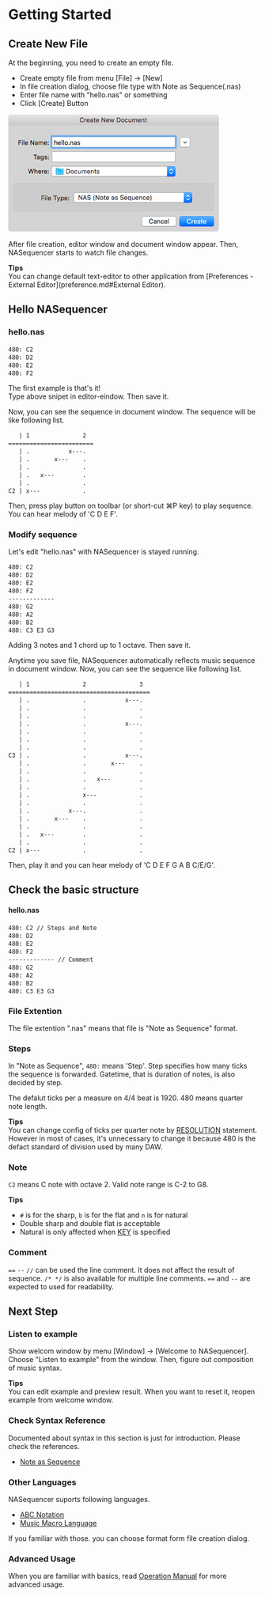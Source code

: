 Getting Started
===============

Create New File
---------------
At the beginning, you need to create an empty file.

- Create empty file from menu [File] -> [New]
- In file creation dialog, choose file type with Note as Sequence(.nas)
- Enter file name with "hello.nas" or something
- Click [Create] Button

![](../shared/file-creation-dialog.png)

After file creation, editor window and document window appear.
Then, NASequencer starts to watch file changes.

**Tips**  
You can change default text-editor to other application from [Preferences - External Editor](preference.md#External Editor).

Hello NASequencer
-----------------

### hello.nas
```
480: C2
480: D2
480: E2
480: F2
```

The first example is that's it!  
Type above snipet in editor-eindow.
Then save it.

Now, you can see the sequence in document window.
The sequence will be like following list.

```
   | 1               2
========================
   | .           x---.  
   | .       x---    .  
   | .               .  
   | .   x---        .  
   | .               .  
C2 | x---            . 
```

Then, press play button on toolbar (or short-cut ⌘P key) to play sequence.
You can hear melody of 'C D E F'.

### Modify sequence

Let's edit "hello.nas" with NASequencer is stayed running.

```
480: C2
480: D2
480: E2
480: F2
-------------
480: G2
480: A2
480: B2
480: C3 E3 G3
```

Adding 3 notes and 1 chord up to 1 octave.
Then save it.

Anytime you save file, NASequencer automatically reflects music sequence in document window.
Now, you can see the sequence like following list.

```
   | 1               2               3
========================================
   | .               .           x---.
   | .               .               .
   | .               .               .
   | .               .           x---.
   | .               .               .
   | .               .               .
   | .               .               .
C3 | .               .           x---.
   | .               .       x---    .
   | .               .               .
   | .               .   x---        .
   | .               .               .
   | .               x---            .
   | .               .               .
   | .           x---.               .
   | .       x---    .               .
   | .               .               .
   | .   x---        .               .
   | .               .               .
C2 | x---            .               .  
```

Then, play it and you can hear melody of 'C D E F G A B C/E/G'.

Check the basic structure
-------------------------

#### hello.nas
```
480: C2 // Steps and Note
480: D2
480: E2
480: F2
------------- // Comment
480: G2
480: A2
480: B2
480: C3 E3 G3
```

### File Extention
The file extention ".nas" means that file is "Note as Sequence" format.

### Steps
In "Note as Sequence", `480:` means 'Step'.
Step specifies how many ticks the sequence is forwarded.
Gatetime, that is duration of notes, is also decided by step.

The defalut ticks per a measure on 4/4 beat is 1920.
480 means quarter note length.

**Tips**  
You can change config of ticks per quarter note by [RESOLUTION](nas.md#RESOLUTION) statement.
However in most of cases, it's unnecessary to change it because 480 is the defact standard of division used by many DAW.

### Note
`C2` means C note with octave 2.  Valid note range is C-2 to G8.

**Tips**  

- `#` is for the sharp, `b` is for the flat and `n` is for natural
- Double sharp and double flat is acceptable
- Natural is only affected when [KEY](nas.md#KEY) is specified

### Comment
`==` `--` `//` can be used the line comment. It does not affect the result of sequence.
`/* */` is also available for multiple line comments.
`==` and `--` are expected to used for readability.

Next Step
---------
### Listen to example
Show welcom window by menu [Window] -> [Welcome to NASequencer].
Choose "Listen to example" from the window.
Then, figure out composition of music syntax.

**Tips**  
You can edit example and preview result.
When you want to reset it, reopen example from welcome window.

### Check Syntax Reference
Documented about syntax in this section is just for introduction. Please check the references.

- [Note as Sequence](nas.md)

### Other Languages
NASequencer suports following languages.

- [ABC Notation](abc.md)
- [Music Macro Language](mml.md)

If you familiar with those. you can choose format form file creation dialog.

### Advanced Usage
When you are familiar with basics, read [Operation Manual](__#operation_manual) for more advanced usage.
